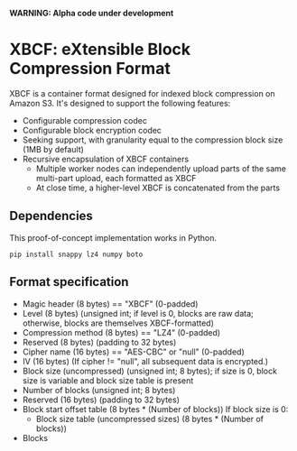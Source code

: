 **WARNING: Alpha code under development**

# XBCF: eXtensible Block Compression Format

XBCF is a container format designed for indexed block compression on Amazon S3. It's designed to support the following features:
* Configurable compression codec
* Configurable block encryption codec
* Seeking support, with granularity equal to the compression block size (1MB by default)
* Recursive encapsulation of XBCF containers
  * Multiple worker nodes can independently upload parts of the same multi-part upload, each formatted as XBCF
  * At close time, a higher-level XBCF is concatenated from the parts

## Dependencies
This proof-of-concept implementation works in Python.
```
pip install snappy lz4 numpy boto
```

## Format specification
* Magic header (8 bytes) == "XBCF" (0-padded)
* Level (8 bytes) (unsigned int; if level is 0, blocks are raw data; otherwise, blocks are themselves XBCF-formatted)
* Compression method (8 bytes) == "LZ4" (0-padded)
* Reserved (8 bytes) (padding to 32 bytes)
* Cipher name (16 bytes) == "AES-CBC" or "null" (0-padded)
* IV (16 bytes)
(If cipher != "null", all subsequent data is encrypted.)
* Block size (uncompressed) (unsigned int; 8 bytes); if size is 0, block size is variable and block size table is present
* Number of blocks (unsigned int; 8 bytes)
* Reserved (16 bytes) (padding to 32 bytes)
* Block start offset table (8 bytes * (Number of blocks))
If block size is 0:
    * Block size table (uncompressed sizes) (8 bytes * (Number of blocks))
* Blocks
